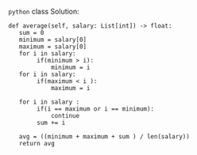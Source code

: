 ``python``
class Solution:
    
    def average(self, salary: List[int]) -> float:
       sum = 0
       minimum = salary[0]
       maximum = salary[0]
       for i in salary:
            if(minimum > i):
                minimum = i
       for i in salary:
            if(maximum < i ):
                maximum = i
                
       for i in salary :
            if(i == maximum or i == minimum):
                continue
            sum += i
        
       avg = ((minimum + maximum + sum ) / len(salary))
       return avg
